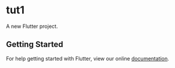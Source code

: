 # tut1

A new Flutter project.

## Getting Started

For help getting started with Flutter, view our online
[documentation](https://flutter.io/).
